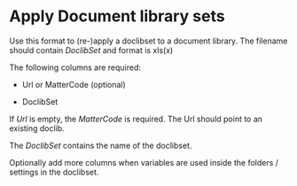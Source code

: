 # Apply Document library sets

Use this format to (re-)apply a doclibset to a document library. The filename should contain *DoclibSet* and format is xls(x)

The following columns are required:

- Url or MatterCode (optional)

- DoclibSet

If *Url* is empty, the *MatterCode* is required. The Url should point to an existing doclib.

The *DoclibSet* contains the name of the doclibset.

Optionally add more columns when variables are used inside the folders / settings in the doclibset.
